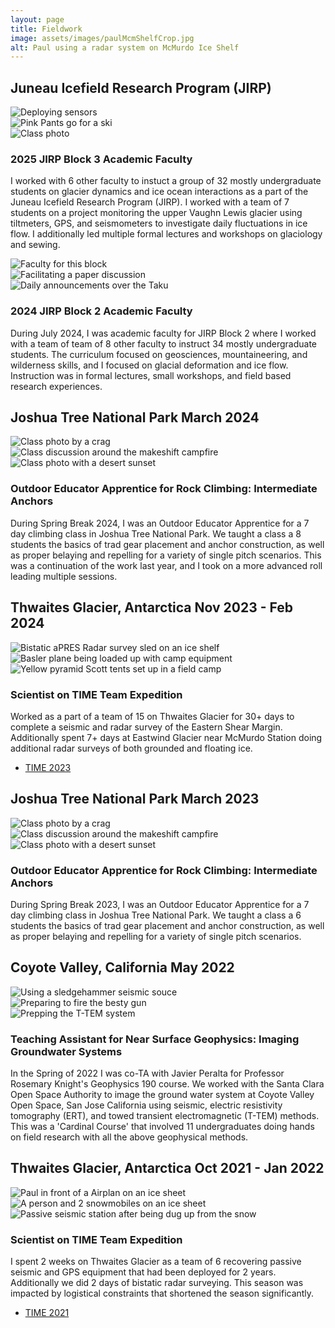 ```yaml
---
layout: page
title: Fieldwork
image: assets/images/paulMcmShelfCrop.jpg
alt: Paul using a radar system on McMurdo Ice Shelf
---
```


## Juneau Icefield Research Program (JIRP)

<div class="box alt">
  <div class="row 50% uniform">
    <div class="4u"><span class="image fit"><img src="assets/images/jirp4.jpg" alt="Deploying sensors" /></span></div>
    <div class="3u"><span class="image fit"><img src="assets/images/jirp6.jpg" alt="Pink Pants go for a ski" /></span></div>
    <div class="4u$"><span class="image fit"><img src="assets/images/jirp5.jpg" alt="Class photo" /></span></div>
  </div>
</div>

### 2025 JIRP Block 3 Academic Faculty 
I worked with 6 other faculty to instuct a group of 32 mostly undergraduate students on glacier dynamics and ice ocean interactions as a part of the Juneau Icefield Research Program (JIRP). I worked with a team of 7 students on a project monitoring the upper Vaughn Lewis glacier using tiltmeters, GPS, and seismometers to investigate daily fluctuations in ice flow. I additionally led multiple formal lectures and workshops on glaciology and sewing. 

<div class="box alt">
  <div class="row 50% uniform">
    <div class="4u"><span class="image fit"><img src="assets/images/jirp1.jpg" alt="Faculty for this block" /></span></div>
    <div class="4u"><span class="image fit"><img src="assets/images/jirp2.jpg" alt="Facilitating a paper discussion" /></span></div>
    <div class="4u$"><span class="image fit"><img src="assets/images/jirp3.jpg" alt="Daily announcements over the Taku" /></span></div>
  </div>
</div>

### 2024 JIRP Block 2 Academic Faculty 
During July 2024, I was academic faculty for JIRP Block 2 where I worked with a team of team of 8 other faculty to instruct 34 mostly undergraduate students. The curriculum focused on geosciences, mountaineering, and wilderness skills, and I focused on glacial deformation and ice flow. Instruction was in formal lectures, small workshops, and field based research experiences. 

## Joshua Tree National Park March 2024 

<div class="box alt">
  <div class="row 50% uniform">
    <div class="4u"><span class="image fit"><img src="assets/images/joshuaTree4.jpg" alt="Class photo by a crag" /></span></div>
    <div class="4u"><span class="image fit"><img src="assets/images/joshuaTree5.jpg" alt="Class discussion around the makeshift campfire" /></span></div>
    <div class="4u$"><span class="image fit"><img src="assets/images/joshuaTree6.jpg" alt="Class photo with a desert sunset" /></span></div>
  </div>
</div>

### Outdoor Educator Apprentice for Rock Climbing: Intermediate Anchors 
During Spring Break 2024, I was an Outdoor Educator Apprentice for a 7 day climbing class in Joshua Tree National Park. We taught a class a 8 students the basics of trad gear placement and anchor construction, as well as proper belaying and repelling for a variety of single pitch scenarios. This was a continuation of the work last year, and I took on a more advanced roll leading multiple sessions.


## Thwaites Glacier, Antarctica Nov 2023 - Feb 2024 

<div class="box alt">
  <div class="row 50% uniform">
    <div class="4u"><span class="image fit"><img src="assets/images/time2024_1.jpg" alt="Bistatic aPRES Radar survey sled on an ice shelf" /></span></div>
    <div class="4u"><span class="image fit"><img src="assets/images/time2024_2.jpg" alt="Basler plane being loaded up with camp equipment" /></span></div>
    <div class="4u$"><span class="image fit"><img src="assets/images/time2024_3.jpg" alt="Yellow pyramid Scott tents set up in a field camp" /></span></div>
  </div>
</div>

### Scientist on TIME Team Expedition
Worked as a part of a team of 15 on Thwaites Glacier for 30+ days to complete a seismic and radar survey of the Eastern Shear Margin. Additionally spent 7+ days at Eastwind Glacier near McMurdo Station doing additional radar surveys of both grounded and floating ice.

<ul class="actions">
  <li><a href="{{ 'TIME2023.html' | absolute_url }}" class="button">TIME 2023</a></li>
      </ul>

## Joshua Tree National Park March 2023 

<div class="box alt">
  <div class="row 50% uniform">
    <div class="4u"><span class="image fit"><img src="assets/images/joshuaTree1.jpg" alt="Class photo by a crag" /></span></div>
    <div class="4u"><span class="image fit"><img src="assets/images/joshuaTree2.jpg" alt="Class discussion around the makeshift campfire" /></span></div>
    <div class="4u$"><span class="image fit"><img src="assets/images/joshuaTree3.jpg" alt="Class photo with a desert sunset" /></span></div>
  </div>
</div>

### Outdoor Educator Apprentice for Rock Climbing: Intermediate Anchors 
During Spring Break 2023, I was an Outdoor Educator Apprentice for a 7 day climbing class in Joshua Tree National Park. We taught a class a 6 students the basics of trad gear placement and anchor construction, as well as proper belaying and repelling for a variety of single pitch scenarios. 

## Coyote Valley, California May 2022 

<div class="box alt">
  <div class="row 50% uniform">
    <div class="4u"><span class="image fit"><img src="assets/images/coyoteValley1.jpg" alt="Using a sledgehammer seismic souce" /></span></div>
    <div class="4u"><span class="image fit"><img src="assets/images/coyoteValley2.jpg" alt="Preparing to fire the besty gun" /></span></div>
    <div class="4u$"><span class="image fit"><img src="assets/images/coyoteValley3.jpg" alt="Prepping the T-TEM system" /></span></div>
  </div>
</div>

### Teaching Assistant for Near Surface Geophysics: Imaging Groundwater Systems 

In the Spring of 2022 I was co-TA with Javier Peralta for Professor Rosemary Knight's Geophysics 190 course. We worked with the Santa Clara Open Space Authority to image the ground water system at Coyote Valley Open Space, San Jose California using seismic, electric resistivity tomography (ERT), and towed transient electromagnetic (T-TEM) methods. This was a 'Cardinal Course' that involved 11 undergraduates doing hands on field research with all the above geophysical methods. 


## Thwaites Glacier, Antarctica Oct 2021 - Jan 2022 

<div class="box alt">
  <div class="row 50% uniform">
    <div class="4u"><span class="image fit"><img src="assets/images/thwaites1.jpg" alt="Paul in front of a Airplan on an ice sheet" /></span></div>
    <div class="4u"><span class="image fit"><img src="assets/images/thwaites2.jpg" alt="A person and 2 snowmobiles on an ice sheet" /></span></div>
    <div class="4u$"><span class="image fit"><img src="assets/images/thwaites3.jpg" alt="Passive seismic station after being dug up from the snow" /></span></div>
  </div>
</div>

### Scientist on TIME Team Expedition
I spent 2 weeks on Thwaites Glacier as a team of 6 recovering passive seismic and GPS equipment that had been deployed for 2 years. Additionally we did 2 days of bistatic radar surveying. This season was impacted by logistical constraints that shortened the season significantly. 

<ul class="actions">
	<li><a href="{{ 'TIME2021.html' | absolute_url }}" class="button">TIME 2021</a></li>
      </ul>



